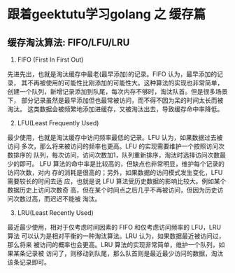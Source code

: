 # 跟着geektutu学习golang 之 缓存篇

## 缓存淘汰算法: FIFO/LFU/LRU

1. FIFO (First In First Out)

先进先出，也就是淘汰缓存中最老(最早添加)的记录。FIFO 认为，最早添加的记录，
其不再被使用的可能性比刚添加的可能性大。这种算法的实现也非常简单，
创建一个队列，新增记录添加到队尾，每次内存不够时，淘汰队首。但是很多场景下，
部分记录虽然是最早添加但也最常被访问，而不得不因为呆的时间太长而被淘汰。
这类数据会被频繁地添加进缓存，又被淘汰出去，导致缓存命中率降低。

2. LFU(Least Frequently Used)

 最少使用，也就是淘汰缓存中访问频率最低的记录。LFU 认为，如果数据过去被访问
 多次，那么将来被访问的频率也更高。LFU 的实现需要维护一个按照访问次数排序的
 队列，每次访问，访问次数加1，队列重新排序，淘汰时选择访问次数最少的即可。
 LFU 算法的命中率是比较高的，但缺点也非常明显，维护每个记录的访问次数，对内
 存的消耗是很高的；另外，如果数据的访问模式发生变化，LFU 需要较长的时间去适
 应，也就是说 LFU 算法受历史数据的影响比较大。例如某个数据历史上访问次数奇
 高，但在某个时间点之后几乎不再被访问，但因为历史访问次数过高，而迟迟不能被
 淘汰。

3. LRU(Least Recently Used)

最近最少使用，相对于仅考虑时间因素的 FIFO 和仅考虑访问频率的 LFU，LRU 算法
可以认为是相对平衡的一种淘汰算法。LRU 认为，如果数据最近被访问过，那么将来
被访问的概率也会更高。LRU 算法的实现非常简单，维护一个队列，如果某条记录被
访问了，则移动到队尾，那么队首则是最近最少访问的数据，淘汰该条记录即可。